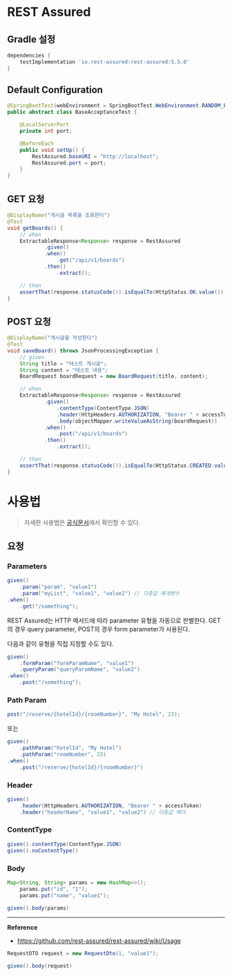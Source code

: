 # REST Assured

## Gradle 설정
```gradle
dependencies {
	testImplementation 'io.rest-assured:rest-assured:5.5.0'
}
```

## Default Configuration
```java
@SpringBootTest(webEnvironment = SpringBootTest.WebEnvironment.RANDOM_PORT)
public abstract class BaseAcceptanceTest {

    @LocalServerPort
    private int port;

    @BeforeEach
    public void setUp() {
        RestAssured.baseURI = "http://localhost";
        RestAssured.port = port;
    }
}
```

## GET 요청
```java
@DisplayName("게시글 목록을 조회한다")
@Test
void getBoards() {
    // when
    ExtractableResponse<Response> response = RestAssured
            .given()
            .when()
                .get("/api/v1/boards")
            .then()
                .extract();

    // then
    assertThat(response.statusCode()).isEqualTo(HttpStatus.OK.value());
}
```

## POST 요청
```java
@DisplayName("게시글을 작성한다")
@Test
void saveBoard() throws JsonProcessingException {
    // given
    String title = "테스트 게시글";
    String content = "테스트 내용";
    BoardRequest boardRequest = new BoardRequest(title, content);

    // when
    ExtractableResponse<Response> response = RestAssured
            .given()
                .contentType(ContentType.JSON)
                .header(HttpHeaders.AUTHORIZATION, "Bearer " + accessToken)
                .body(objectMapper.writeValueAsString(boardRequest))
            .when()
                .post("/api/v1/boards")
            .then()
                .extract();

    // then
    assertThat(response.statusCode()).isEqualTo(HttpStatus.CREATED.value());
}
```

# 사용법
> 자세한 사용법은 [공식문서](https://github.com/rest-assured/rest-assured/wiki/Usage)에서 확인할 수 있다.

## 요청
### Parameters
```java
given()
    .param("param", "value1")
    .param("myList", "value1", "value2") // 다중값 매개변수
.when()
    .get("/something");
```
REST Assured는 HTTP 메서드에 따라 parameter 유형을 자동으로 판별한다. GET의 경우 query parameter, POST의 경우 form parameter가 사용된다.

다음과 같이 유형을 직접 지정할 수도 있다.
```java
given()
    .formParam("formParamName", "value1")
    .queryParam("queryParamName", "value2")
.when()
    .post("/something");
```

### Path Param
```java
post("/reserve/{hotelId}/{roomNumber}", "My Hotel", 23);
```
또는
```java
given()
    .pathParam("hotelId", "My Hotel")
    .pathParam("roomNumber", 23)
.when()
    .post("/reserve/{hotelId}/{roomNumber}")
```

### Header
```java
given()
    .header(HttpHeaders.AUTHORIZATION, "Bearer " + accessToken)
    .header("headerName", "value1", "value2") // 다중값 헤더
```

### ContentType
```java
given().contentType(ContentType.JSON)
given().noContentType()
```

### Body
```java
Map<String, String> params = new HashMap<>();
    params.put("id", "1");
    params.put("name", "value1");

given().body(params)
```

---
**Reference**<br>
- https://github.com/rest-assured/rest-assured/wiki/Usage


```java
RequestDTO request = new RequestDto(1, "value1");

given().body(request)
```

